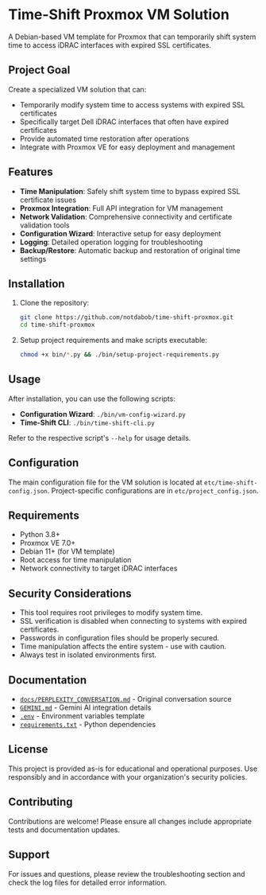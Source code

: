 # Time-Shift Proxmox VM Solution

A Debian-based VM template for Proxmox that can temporarily shift system time to access iDRAC interfaces with expired SSL certificates.

## Project Goal

Create a specialized VM solution that can:

- Temporarily modify system time to access systems with expired SSL certificates
- Specifically target Dell iDRAC interfaces that often have expired certificates
- Provide automated time restoration after operations
- Integrate with Proxmox VE for easy deployment and management

## Features

- **Time Manipulation**: Safely shift system time to bypass expired SSL certificate issues
- **Proxmox Integration**: Full API integration for VM management
- **Network Validation**: Comprehensive connectivity and certificate validation tools
- **Configuration Wizard**: Interactive setup for easy deployment
- **Logging**: Detailed operation logging for troubleshooting
- **Backup/Restore**: Automatic backup and restoration of original time settings

## Installation

1. Clone the repository:

   ```bash
   git clone https://github.com/notdabob/time-shift-proxmox.git
   cd time-shift-proxmox
   ```

2. Setup project requirements and make scripts executable:

   ```bash
   chmod +x bin/*.py && ./bin/setup-project-requirements.py
   ```

## Usage

After installation, you can use the following scripts:

- **Configuration Wizard**: `./bin/vm-config-wizard.py`
- **Time-Shift CLI**: `./bin/time-shift-cli.py`

Refer to the respective script's `--help` for usage details.

## Configuration

The main configuration file for the VM solution is located at `etc/time-shift-config.json`.
Project-specific configurations are in `etc/project_config.json`.

## Requirements

- Python 3.8+
- Proxmox VE 7.0+
- Debian 11+ (for VM template)
- Root access for time manipulation
- Network connectivity to target iDRAC interfaces

## Security Considerations

- This tool requires root privileges to modify system time.
- SSL verification is disabled when connecting to systems with expired certificates.
- Passwords in configuration files should be properly secured.
- Time manipulation affects the entire system - use with caution.
- Always test in isolated environments first.

## Documentation

- [`docs/PERPLEXITY_CONVERSATION.md`](docs/PERPLEXITY_CONVERSATION.md) - Original conversation source
- [`GEMINI.md`](GEMINI.md) - Gemini AI integration details
- [`.env`](.env) - Environment variables template
- [`requirements.txt`](requirements.txt) - Python dependencies

## License

This project is provided as-is for educational and operational purposes. Use responsibly and in accordance with your organization's security policies.

## Contributing

Contributions are welcome! Please ensure all changes include appropriate tests and documentation updates.

## Support

For issues and questions, please review the troubleshooting section and check the log files for detailed error information.
